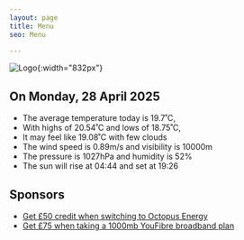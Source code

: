 ```yaml
---
layout: page
title: Menu
seo: Menu

---
```


![Logo](/images/logo.jpg){:width="832px"}

<!-- weather_marker starts -->
## On Monday, 28 April 2025

- The average temperature today is 19.7˚C,
- With highs of 20.54˚C and lows of 18.75˚C,
- It may feel like 19.08˚C with few clouds
- The wind speed is 0.89m/s and visibility is 10000m
- The pressure is 1027hPa and humidity is 52%
- The sun will rise at 04:44 and set at 19:26

<!-- weather_marker ends -->

## Sponsors

- [Get £50 credit when switching to Octopus Energy](https://bit.ly/3oD1nnS)
- [Get £75 when taking a 1000mb YouFibre broadband plan](https://aklam.io/91zWhU?)
